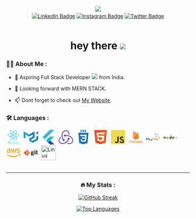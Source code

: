 <div id="container" align="center">
<div id="header" align="center">
<img src="https://media.giphy.com/media/Bzzb92NKwUOj0FjQOd/giphy.gif" width="100" />
</div>

<div id="badges" align="center"> 
<a href="https://www.linkedin.com/in/vipul-anand/"><img src="https://img.shields.io/badge/LinkedIn-blue?style=for-tha-badge&logo=linkedin&logoColor="white" alt="LinkedIn Badge" /></a>
<a href="https://www.instagram.com/nostalgic.anand/"><img src="https://img.shields.io/badge/Instagram-white?style=for-tha-badge&logo=instagram&logoColor="white" alt="Instagram Badge" /></a>
<a href="https://twitter.com/HTTP_200_0K"><img src="https://img.shields.io/badge/Twitter-blue?style=for-tha-badge&logo=twitter&logoColor="white" alt="Twitter Badge" /></a>

</div>

<img src="https://komarev.com/ghpvc/?username=anandvipul&style=flat-square&color=blue" alt=""/>
<h1>
  hey there
  <img src="https://media.giphy.com/media/hvRJCLFzcasrR4ia7z/giphy.gif" width="30px"/>
</h1>

  [comment]: <img src="https://media.giphy.com/media/l3vR85PnGsBwu1PFK/giphy.gif" width="600" height="300"/>




<div align="left">

### :man_technologist: About Me :

- :wave: Aspiring Full Stack Developer <img src="https://media.giphy.com/media/WUlplcMpOCEmTGBtBW/giphy.gif" width="30"> from India.

- :telescope: Looking forward with MERN STACK.

- :mailbox: Dont forget to check out <a href="https://vipul.page/">My Website</a>.


### :hammer_and_wrench: Languages :

<div>
  <img src="https://github.com/devicons/devicon/blob/master/icons/react/react-original-wordmark.svg" title="React" alt="React" width="40" height="40"/>&nbsp;
  <img src="https://github.com/devicons/devicon/blob/master/icons/materialui/materialui-original.svg" title="Material UI" alt="Material UI" width="40" height="40"/>&nbsp;
  <img src="https://github.com/devicons/devicon/blob/master/icons/flutter/flutter-original.svg" title="Flutter" alt="Flutter" width="40" height="40"/>&nbsp;
  <img src="https://github.com/devicons/devicon/blob/master/icons/redux/redux-original.svg" title="Redux" alt="Redux " width="40" height="40"/>&nbsp;
  <img src="https://github.com/devicons/devicon/blob/master/icons/css3/css3-plain-wordmark.svg"  title="CSS3" alt="CSS" width="40" height="40"/>&nbsp;
  <img src="https://github.com/devicons/devicon/blob/master/icons/html5/html5-original.svg" title="HTML5" alt="HTML" width="40" height="40"/>&nbsp;
  <img src="https://github.com/devicons/devicon/blob/master/icons/javascript/javascript-original.svg" title="JavaScript" alt="JavaScript" width="40" height="40"/>&nbsp;
  <img src="https://github.com/devicons/devicon/blob/master/icons/firebase/firebase-plain-wordmark.svg" title="Firebase" alt="Firebase" width="40" height="40"/>&nbsp;
  <img src="https://github.com/devicons/devicon/blob/master/icons/mysql/mysql-original-wordmark.svg" title="MySQL"  alt="MySQL" width="40" height="40"/>&nbsp;
  <img src="https://github.com/devicons/devicon/blob/master/icons/nodejs/nodejs-original-wordmark.svg" title="NodeJS" alt="NodeJS" width="40" height="40"/>&nbsp;
  <img src="https://github.com/devicons/devicon/blob/master/icons/amazonwebservices/amazonwebservices-plain-wordmark.svg" title="AWS" alt="AWS" width="40" height="40"/>&nbsp;
  <img src="https://github.com/devicons/devicon/blob/master/icons/git/git-original-wordmark.svg" title="Git" **alt="Git" width="40" height="40"/>&nbsp;
<img src="https://cdn.jsdelivr.net/gh/devicons/devicon/icons/linux/linux-original.svg"  title="Linux" **alt="Linux" width="40" height="40"/>
          
</div>&nbsp;

</div>

---

### :fire: My Stats :

[![GitHub Streak](http://github-readme-streak-stats.herokuapp.com?user=anandvipul&theme=dark&background=000000)](https://git.io/streak-stats)


[![Top Languages](https://github-readme-stats.vercel.app/api/top-langs/?username=anandvipul&show_icons=true&theme=tokyonight)](https://github.com/anuraghazra/github-readme-stats)

</div>
